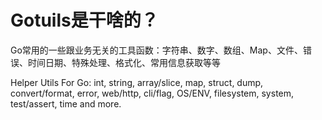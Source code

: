 # Gotuils是干啥的？
Go常用的一些跟业务无关的工具函数：字符串、数字、数组、Map、文件、错误、时间日期、特殊处理、格式化、常用信息获取等等

Helper Utils For Go: int, string, array/slice, map, struct, dump, convert/format, error, web/http, cli/flag, OS/ENV, filesystem, system, test/assert, time and more. 